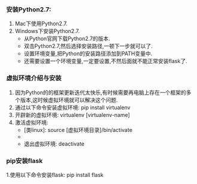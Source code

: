 ### 安装Python2.7:
1. Mac下使用Python2.7.
2. Windows下安装Python2.7.
    * 从Python官网下载Python2.7的版本.
    * 双击Python2.7,然后选择安装路径,一顿下一步就可以了.
    * 设置环境变量,把Python的安装路径添加到PATH变量中.
    * 还需要设置一个环境变量,一定要设置,不然后面就不能正常安装flask了.
    
### 虚拟环境介绍与安装
1. 因为Python的的框架更新迭代太快乐,有时候需要再电脑上存在一个框架的多个版本,这时候虚拟环境就可以解决这个问题.
2. 通过以下命令安装虚拟环境: pip install virtualenv
3. 开辟新的虚拟环境: virtualenv [virtualenv-name]
4. 激活虚拟环境:
    * [类linux]: source [虚拟环境目录]/bin/activate
    * [windows]: df直接进入到虚拟环境的目录,然后执行activate
    * 退出虚拟环境: deactivate

### pip安装flask
1.使用以下命令安装flask: pip install flask
